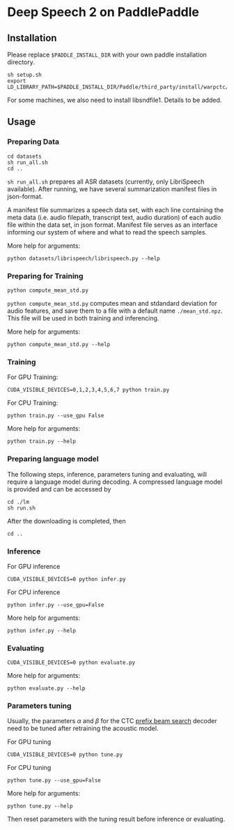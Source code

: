 # Deep Speech 2 on PaddlePaddle

## Installation

Please replace `$PADDLE_INSTALL_DIR` with your own paddle installation directory.

```
sh setup.sh
export LD_LIBRARY_PATH=$PADDLE_INSTALL_DIR/Paddle/third_party/install/warpctc/lib:$LD_LIBRARY_PATH
```

For some machines, we also need to install libsndfile1. Details to be added.

## Usage

### Preparing Data

```
cd datasets
sh run_all.sh
cd ..
```

`sh run_all.sh` prepares all ASR datasets (currently, only LibriSpeech available). After running, we have several summarization manifest files in json-format.

A manifest file summarizes a speech data set, with each line containing the meta data (i.e. audio filepath, transcript text, audio duration) of each audio file within the data set, in json format. Manifest file serves as an interface informing our system of  where and what to read the speech samples.


More help for arguments:

```
python datasets/librispeech/librispeech.py --help
```

### Preparing for Training

```
python compute_mean_std.py
```

`python compute_mean_std.py` computes mean and stdandard deviation for audio features, and save them to a file with a default name `./mean_std.npz`. This file will be used in both training and inferencing.

More help for arguments:

```
python compute_mean_std.py --help
```

### Training

For GPU Training:

```
CUDA_VISIBLE_DEVICES=0,1,2,3,4,5,6,7 python train.py
```

For CPU Training:

```
python train.py --use_gpu False
```

More help for arguments:

```
python train.py --help
```

### Preparing language model

The following steps, inference, parameters tuning and evaluating, will require a language model during decoding.
A compressed language model is provided and can be accessed by

```
cd ./lm
sh run.sh
```

After the downloading is completed, then

```
cd ..
```

### Inference

For GPU inference

```
CUDA_VISIBLE_DEVICES=0 python infer.py
```

For CPU inference

```
python infer.py --use_gpu=False
```

More help for arguments:

```
python infer.py --help
```

### Evaluating

```
CUDA_VISIBLE_DEVICES=0 python evaluate.py
```

More help for arguments:

```
python evaluate.py --help
```

### Parameters tuning

Usually, the parameters $\alpha$ and $\beta$ for the CTC [prefix beam search](https://arxiv.org/abs/1408.2873) decoder need to be tuned after retraining the acoustic model.

For GPU tuning

```
CUDA_VISIBLE_DEVICES=0 python tune.py
```

For CPU tuning

```
python tune.py --use_gpu=False
```

More help for arguments:

```
python tune.py --help
```

Then reset parameters with the tuning result before inference or evaluating.
